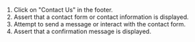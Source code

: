 1. Click on "Contact Us" in the footer.
2. Assert that a contact form or contact information is displayed.
3. Attempt to send a message or interact with the contact form.
4. Assert that a confirmation message is displayed.